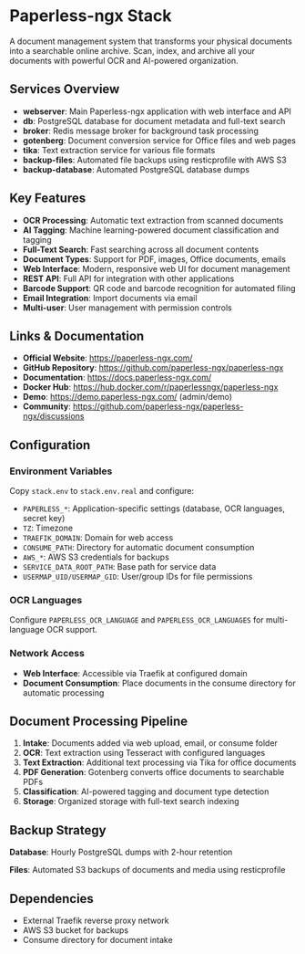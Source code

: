 # Paperless-ngx Stack

A document management system that transforms your physical documents into a searchable online archive. Scan, index, and archive all your documents with powerful OCR and AI-powered organization.

## Services Overview

- **webserver**: Main Paperless-ngx application with web interface and API
- **db**: PostgreSQL database for document metadata and full-text search
- **broker**: Redis message broker for background task processing
- **gotenberg**: Document conversion service for Office files and web pages
- **tika**: Text extraction service for various file formats
- **backup-files**: Automated file backups using resticprofile with AWS S3
- **backup-database**: Automated PostgreSQL database dumps

## Key Features

- **OCR Processing**: Automatic text extraction from scanned documents
- **AI Tagging**: Machine learning-powered document classification and tagging
- **Full-Text Search**: Fast searching across all document contents
- **Document Types**: Support for PDF, images, Office documents, emails
- **Web Interface**: Modern, responsive web UI for document management
- **REST API**: Full API for integration with other applications
- **Barcode Support**: QR code and barcode recognition for automated filing
- **Email Integration**: Import documents via email
- **Multi-user**: User management with permission controls

## Links & Documentation

- **Official Website**: https://paperless-ngx.com/
- **GitHub Repository**: https://github.com/paperless-ngx/paperless-ngx
- **Documentation**: https://docs.paperless-ngx.com/
- **Docker Hub**: https://hub.docker.com/r/paperlessngx/paperless-ngx
- **Demo**: https://demo.paperless-ngx.com/ (admin/demo)
- **Community**: https://github.com/paperless-ngx/paperless-ngx/discussions

## Configuration

### Environment Variables
Copy `stack.env` to `stack.env.real` and configure:

- `PAPERLESS_*`: Application-specific settings (database, OCR languages, secret key)
- `TZ`: Timezone
- `TRAEFIK_DOMAIN`: Domain for web access
- `CONSUME_PATH`: Directory for automatic document consumption
- `AWS_*`: AWS S3 credentials for backups
- `SERVICE_DATA_ROOT_PATH`: Base path for service data
- `USERMAP_UID/USERMAP_GID`: User/group IDs for file permissions

### OCR Languages
Configure `PAPERLESS_OCR_LANGUAGE` and `PAPERLESS_OCR_LANGUAGES` for multi-language OCR support.

### Network Access
- **Web Interface**: Accessible via Traefik at configured domain
- **Document Consumption**: Place documents in the consume directory for automatic processing

## Document Processing Pipeline

1. **Intake**: Documents added via web upload, email, or consume folder
2. **OCR**: Text extraction using Tesseract with configured languages
3. **Text Extraction**: Additional text processing via Tika for office documents
4. **PDF Generation**: Gotenberg converts office documents to searchable PDFs
5. **Classification**: AI-powered tagging and document type detection
6. **Storage**: Organized storage with full-text search indexing

## Backup Strategy

**Database**: Hourly PostgreSQL dumps with 2-hour retention

**Files**: Automated S3 backups of documents and media using resticprofile

## Dependencies

- External Traefik reverse proxy network
- AWS S3 bucket for backups
- Consume directory for document intake
